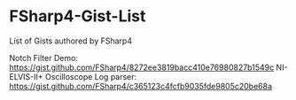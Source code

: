 # FSharp4-Gist-List
List of Gists authored by FSharp4

Notch Filter Demo: https://gist.github.com/FSharp4/8272ee3819bacc410e76980827b1549c
NI-ELVIS-II+ Oscilloscope Log parser: https://gist.github.com/FSharp4/c365123c4fcfb9035fde9805c20be68a
